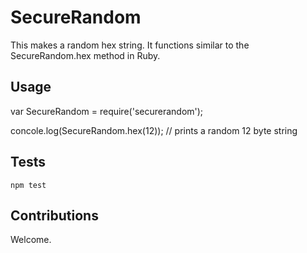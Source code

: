 # SecureRandom

This makes a random hex string.  It functions similar to the SecureRandom.hex method in Ruby.

## Usage

var SecureRandom = require('securerandom');

concole.log(SecureRandom.hex(12)); // prints a random 12 byte string

## Tests

``` npm test ```

## Contributions

Welcome.

